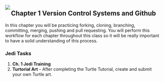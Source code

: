 <img align="left" src="http://hermonswebsites.com/Classes/CS/python.png"><H2>Chapter 1 Version Control Systems and Github</H2>



In this chapter you will be practicing forking, cloning, branching, committing, merging, pushing and pull requesting. You will perform this workflow for each chapter throughout this class so it will be really important to have a solid understanding of this process. 

<h3>Jedi Tasks</h3>
<ol>
 <li><b>Ch. 1 Jedi Training</b></li>
 <li><b>Turtorial Art</b> - After completing the Turtle Tutorial, create and submit your own Turtle art.</li>

  </ol>
